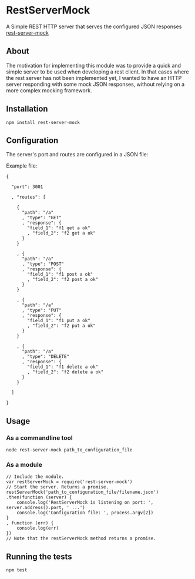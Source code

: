 # RestServerMock

  A Simple REST HTTP server that serves the configured JSON responses
  [rest-server-mock](https://github.com/pmatzavin/restServerMock.git)

## About

  The motivation for implementing this module was to provide a quick and simple server to be used
  when developing a rest client.
  In that cases where the rest server has not been implemented yet,
  I wanted to have an HTTP server responding with some mock JSON responses,
  without relying on a more complex mocking framework.

## Installation

```
npm install rest-server-mock
```

## Configuration

  The server's port and routes are configured in a JSON file:

  Example file:
  ```
  {

    "port": 3001

    , "routes": [

      {
        "path": "/a"
        , "type": "GET"
        , "response": {
          "field_1": "f1 get a ok"
          , "field_2": "f2 get a ok"
        }
      }

      , {
        "path": "/a"
        , "type": "POST"
        , "response": {
          "field_1": "f1 post a ok"
          , "field_2": "f2 post a ok"
        }
      }

      , {
        "path": "/a"
        , "type": "PUT"
        , "response": {
          "field_1": "f1 put a ok"
          , "field_2": "f2 put a ok"
        }
      }

      , {
        "path": "/a"
        , "type": "DELETE"
        , "response": {
          "field_1": "f1 delete a ok"
          , "field_2": "f2 delete a ok"
        }
      }

    ]

  }
  ```
## Usage

### As a commandline tool

```
node rest-server-mock path_to_configuration_file
```

### As a module

```
// Include the module.
var restServerMock = require('rest-server-mock')
// Start the server. Returns a promise.
restServerMock('path_to_configuration_file/filename.json')
.then(function (server) {
    console.log('RestServerMock is listening on port: ', server.address().port, ' ...')
    console.log('Configuration file: ', process.argv[2])
}
, function (err) {
    console.log(err)
})
// Note that the restServerMock method returns a promise.
```

## Running the tests

```
npm test
```
